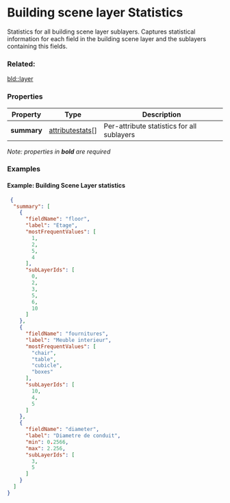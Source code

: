 # Building scene layer Statistics

Statistics for all building scene layer sublayers. Captures statistical information for each field in the building scene layer and the sublayers containing this fields.

### Related:

[bld::layer](layer.bld.md)
### Properties

| Property | Type | Description |
| --- | --- | --- |
| **summary** | [attributestats](attributestats.bld.md)[] | Per-attribute statistics for all sublayers  |

*Note: properties in **bold** are required*

### Examples 

#### Example: Building Scene Layer statistics 

```json
 {
  "summary": [
    {
      "fieldName": "floor",
      "label": "Etage",
      "mostFrequentValues": [
        1,
        2,
        5,
        4
      ],
      "subLayerIds": [
        0,
        2,
        3,
        5,
        6,
        10
      ]
    },
    {
      "fieldName": "fournitures",
      "label": "Meuble interieur",
      "mostFrequentValues": [
        "chair",
        "table",
        "cubicle",
        "boxes"
      ],
      "subLayerIds": [
        10,
        4,
        5
      ]
    },
    {
      "fieldName": "diameter",
      "label": "Diametre de conduit",
      "min": 0.2566,
      "max": 2.256,
      "subLayerIds": [
        3,
        5
      ]
    }
  ]
} 
```


